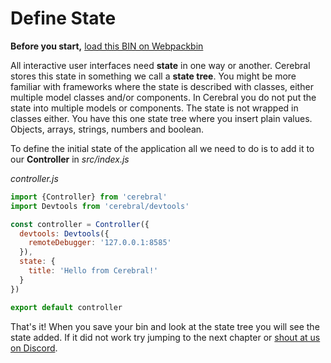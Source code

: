 # Define State

**Before you start,** [load this BIN on Webpackbin](https://webpackbin-prod.firebaseapp.com/#/bins/-KdACuVE1vrPicewg7fm)

All interactive user interfaces need **state** in one way or another. Cerebral stores this state in something we call a **state tree**. You might be more familiar with frameworks where the state is described with classes, either multiple model classes and/or components. In Cerebral you do not put the state into multiple models or components. The state is not wrapped in classes either. You have this one state tree where you insert plain values. Objects, arrays, strings, numbers and boolean.

To define the initial state of the application all we need to do is to add it to our **Controller** in *src/index.js*

*controller.js*
```js
import {Controller} from 'cerebral'
import Devtools from 'cerebral/devtools'

const controller = Controller({
  devtools: Devtools({
    remoteDebugger: '127.0.0.1:8585'
  }),
  state: {
    title: 'Hello from Cerebral!'
  }
})

export default controller
```

That's it! When you save your bin and look at the state tree you will see the state added. If it did not work try jumping to the next chapter or [shout at us on Discord](https://discord.gg/0kIweV4bd2bwwsvH).
